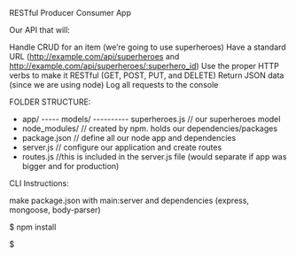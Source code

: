 RESTful Producer Consumer App

Our API that will:

Handle CRUD for an item (we’re going to use superheroes)
Have a standard URL (http://example.com/api/superheroes and http://example.com/api/superheroes/:superhero_id)
Use the proper HTTP verbs to make it RESTful (GET, POST, PUT, and DELETE)
Return JSON data (since we are using node)
Log all requests to the console


FOLDER STRUCTURE:

- app/
----- models/
---------- superheroes.js  // our superheroes model
- node_modules/     // created by npm. holds our dependencies/packages
- package.json      // define all our node app and dependencies
- server.js         // configure our application and create routes
- routes.js //this is included in the server.js file (would separate if app was bigger and for production)


CLI Instructions:

make package.json with main:server and dependencies (express, mongoose, body-parser)

$ npm install

$ 
